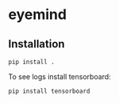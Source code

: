 # eyemind


## Installation
```
pip install .
```
To see logs install tensorboard:
```
pip install tensorboard
```

